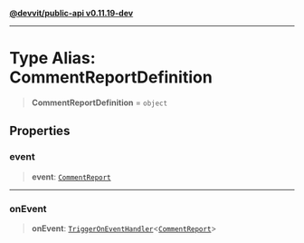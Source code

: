 [**@devvit/public-api v0.11.19-dev**](../README.md)

---

# Type Alias: CommentReportDefinition

> **CommentReportDefinition** = `object`

## Properties

<a id="event"></a>

### event

> **event**: [`CommentReport`](CommentReport.md)

---

<a id="onevent"></a>

### onEvent

> **onEvent**: [`TriggerOnEventHandler`](TriggerOnEventHandler.md)\<[`CommentReport`](../@devvit/namespaces/EventTypes/interfaces/CommentReport.md)\>
